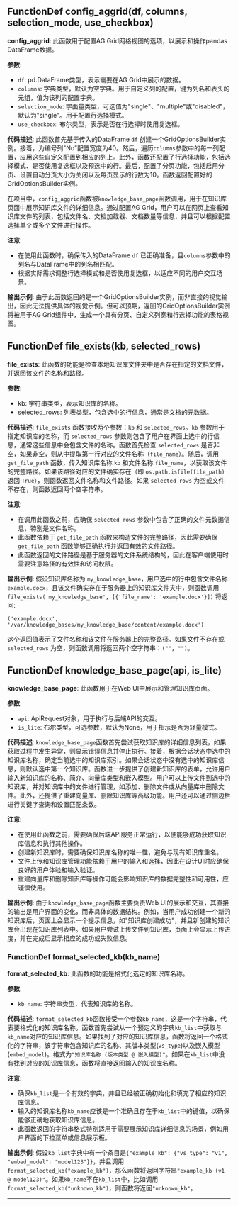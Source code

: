 ## FunctionDef config_aggrid(df, columns, selection_mode, use_checkbox)
**config_aggrid**: 此函数用于配置AG Grid网格视图的选项，以展示和操作pandas DataFrame数据。

**参数**:
- `df`: pd.DataFrame类型，表示需要在AG Grid中展示的数据。
- `columns`: 字典类型，默认为空字典。用于自定义列的配置，键为列名和表头的元组，值为该列的配置字典。
- `selection_mode`: 字面量类型，可选值为"single"、"multiple"或"disabled"，默认为"single"。用于配置行选择模式。
- `use_checkbox`: 布尔类型，表示是否在行选择时使用复选框。

**代码描述**:
此函数首先基于传入的DataFrame `df` 创建一个GridOptionsBuilder实例。接着，为编号列"No"配置宽度为40。然后，遍历`columns`参数中的每一列配置，应用这些自定义配置到相应的列上。此外，函数还配置了行选择功能，包括选择模式、是否使用复选框以及预选中的行。最后，配置了分页功能，包括启用分页、设置自动分页大小为关闭以及每页显示的行数为10。函数返回配置好的GridOptionsBuilder实例。

在项目中，`config_aggrid`函数被`knowledge_base_page`函数调用，用于在知识库页面中展示知识库文件的详细信息。通过配置AG Grid，用户可以在网页上查看知识库文件的列表，包括文件名、文档加载器、文档数量等信息，并且可以根据配置选择单个或多个文件进行操作。

**注意**:
- 在使用此函数时，确保传入的DataFrame `df` 已正确准备，且`columns`参数中的列名与DataFrame中的列名相匹配。
- 根据实际需求调整行选择模式和是否使用复选框，以适应不同的用户交互场景。

**输出示例**:
由于此函数返回的是一个GridOptionsBuilder实例，而非直接的视觉输出，因此无法提供具体的视觉示例。但可以预期，返回的GridOptionsBuilder实例将被用于AG Grid组件中，生成一个具有分页、自定义列宽和行选择功能的表格视图。
## FunctionDef file_exists(kb, selected_rows)
**file_exists**: 此函数的功能是检查本地知识库文件夹中是否存在指定的文档文件，并返回该文件的名称和路径。

**参数**:
- kb: 字符串类型，表示知识库的名称。
- selected_rows: 列表类型，包含选中的行信息，通常是文档的元数据。

**代码描述**:
`file_exists` 函数接收两个参数：`kb` 和 `selected_rows`。`kb` 参数用于指定知识库的名称，而 `selected_rows` 参数则包含了用户在界面上选中的行信息，通常这些信息中会包含文件的名称。函数首先检查 `selected_rows` 是否非空，如果非空，则从中提取第一行对应的文件名称（`file_name`）。随后，调用 `get_file_path` 函数，传入知识库名称 `kb` 和文件名称 `file_name`，以获取该文件的完整路径。如果该路径对应的文件确实存在（即 `os.path.isfile(file_path)` 返回 `True`），则函数返回文件名称和文件路径。如果 `selected_rows` 为空或文件不存在，则函数返回两个空字符串。

**注意**:
- 在调用此函数之前，应确保 `selected_rows` 参数中包含了正确的文件元数据信息，特别是文件名称。
- 此函数依赖于 `get_file_path` 函数来构造文件的完整路径，因此需要确保 `get_file_path` 函数能够正确执行并返回有效的文件路径。
- 此函数返回的文件路径是基于服务器的文件系统结构的，因此在客户端使用时需要注意路径的有效性和访问权限。

**输出示例**:
假设知识库名称为 `my_knowledge_base`，用户选中的行中包含文件名称 `example.docx`，且该文件确实存在于服务器上的知识库文件夹中，则函数调用 `file_exists('my_knowledge_base', [{'file_name': 'example.docx'}])` 将返回:
```
('example.docx', '/var/knowledge_bases/my_knowledge_base/content/example.docx')
```
这个返回值表示了文件名称和该文件在服务器上的完整路径。如果文件不存在或 `selected_rows` 为空，则函数调用将返回两个空字符串：`("", "")`。
## FunctionDef knowledge_base_page(api, is_lite)
**knowledge_base_page**: 此函数用于在Web UI中展示和管理知识库页面。

**参数**:
- `api`: ApiRequest对象，用于执行与后端API的交互。
- `is_lite`: 布尔类型，可选参数，默认为None，用于指示是否为轻量模式。

**代码描述**:
`knowledge_base_page`函数首先尝试获取知识库的详细信息列表，如果获取过程中发生异常，则显示错误信息并停止执行。接着，根据会话状态中选中的知识库名称，确定当前选中的知识库索引。如果会话状态中没有选中的知识库信息，则默认选中第一个知识库。函数进一步提供了创建新知识库的表单，允许用户输入新知识库的名称、简介、向量库类型和嵌入模型。用户可以上传文件到选中的知识库，并对知识库中的文件进行管理，如添加、删除文件或从向量库中删除文件。此外，还提供了重建向量库、删除知识库等高级功能。用户还可以通过侧边栏进行关键字查询和设置匹配条数。

**注意**:
- 在使用此函数之前，需要确保后端API服务正常运行，以便能够成功获取知识库信息和执行其他操作。
- 创建新知识库时，需要确保知识库名称的唯一性，避免与现有知识库重名。
- 文件上传和知识库管理功能依赖于用户的输入和选择，因此在设计UI时应确保良好的用户体验和输入验证。
- 重建向量库和删除知识库等操作可能会影响知识库的数据完整性和可用性，应谨慎使用。

**输出示例**:
由于`knowledge_base_page`函数主要负责Web UI的展示和交互，其直接的输出是用户界面的变化，而非具体的数据结构。例如，当用户成功创建一个新的知识库后，页面上会显示一个提示信息，如"知识库创建成功"，并且新创建的知识库会出现在知识库列表中。如果用户尝试上传文件到知识库，页面上会显示上传进度，并在完成后显示相应的成功或失败信息。
### FunctionDef format_selected_kb(kb_name)
**format_selected_kb**: 此函数的功能是格式化选定的知识库名称。

**参数**:
- `kb_name`: 字符串类型，代表知识库的名称。

**代码描述**:
`format_selected_kb`函数接受一个参数`kb_name`，这是一个字符串，代表要格式化的知识库名称。函数首先尝试从一个预定义的字典`kb_list`中获取与`kb_name`对应的知识库信息。如果找到了对应的知识库信息，函数将返回一个格式化的字符串，该字符串包含知识库的名称、其版本类型(`vs_type`)以及嵌入模型(`embed_model`)。格式为`"知识库名称 (版本类型 @ 嵌入模型)"`。如果在`kb_list`中没有找到对应的知识库信息，函数将直接返回输入的知识库名称。

**注意**:
- 确保`kb_list`是一个有效的字典，并且已经被正确初始化和填充了相应的知识库信息。
- 输入的知识库名称`kb_name`应该是一个准确且存在于`kb_list`中的键值，以确保能够正确地获取知识库信息。
- 此函数返回的字符串格式特别适用于需要展示知识库详细信息的场景，例如用户界面的下拉菜单或信息展示板。

**输出示例**:
假设`kb_list`字典中有一个条目是`{"example_kb": {"vs_type": "v1", "embed_model": "model123"}}`，并且调用`format_selected_kb("example_kb")`，那么函数将返回字符串`"example_kb (v1 @ model123)"`。如果`kb_name`不在`kb_list`中，比如调用`format_selected_kb("unknown_kb")`，则函数将返回`"unknown_kb"`。
***
